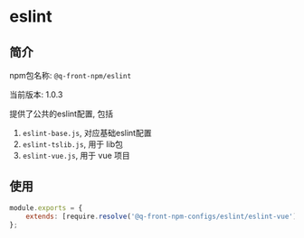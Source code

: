 # eslint

## 简介
npm包名称: `@q-front-npm/eslint`

当前版本: 1.0.3


提供了公共的eslint配置, 包括
1. `eslint-base.js`, 对应基础eslint配置
2. `eslint-tslib.js`, 用于 lib包
3. `eslint-vue.js`, 用于 vue 项目

## 使用

```js
module.exports = {
    extends: [require.resolve('@q-front-npm-configs/eslint/eslint-vue')]
};

```